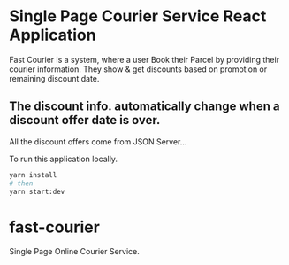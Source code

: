 # Single Page Courier Service React Application
Fast Courier is a system, where a user Book their Parcel by providing their courier information.
They show & get discounts based on promotion or remaining discount date.
## The discount info. automatically change when a discount offer date is over. 
All the discount offers come from JSON Server...

To run this application locally.
```bash
yarn install
# then
yarn start:dev
```

# fast-courier
Single Page Online Courier Service.

